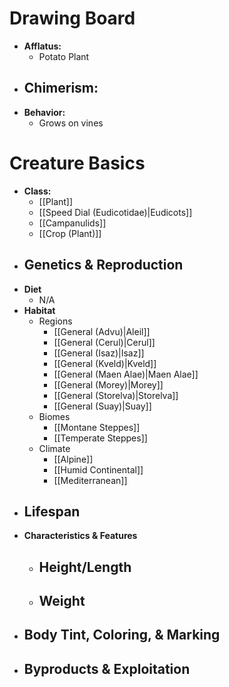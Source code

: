 # Drawing Board
- **Afflatus:**
	- Potato Plant
- **Chimerism:**
	- 
- **Behavior:**
	- Grows on vines
# Creature Basics
- **Class:**
	- [[Plant]]
	- [[Speed Dial (Eudicotidae)|Eudicots]]
	- [[Campanulids]]
	- [[Crop (Plant)]]
- **Genetics & Reproduction**
	- 
- **Diet**
	- N/A
- **Habitat**
	- Regions
		- [[General (Advu)|Aleil]]
		- [[General (Cerul)|Cerul]]
		- [[General (Isaz)|Isaz]]
		- [[General (Kveld)|Kveld]]
		- [[General (Maen Alae)|Maen Alae]]
		- [[General (Morey)|Morey]]
		- [[General (Storelva)|Storelva]]
		- [[General (Suay)|Suay]]
	- Biomes
		- [[Montane Steppes]]
		- [[Temperate Steppes]]
	- Climate
		- [[Alpine]]
		- [[Humid Continental]]
		- [[Mediterranean]]
- **Lifespan**
	- 
- **Characteristics & Features**
	- Height/Length
		- 
	- Weight
		- 
- **Body Tint, Coloring, & Marking**
	- 
- **Byproducts & Exploitation**
	- 